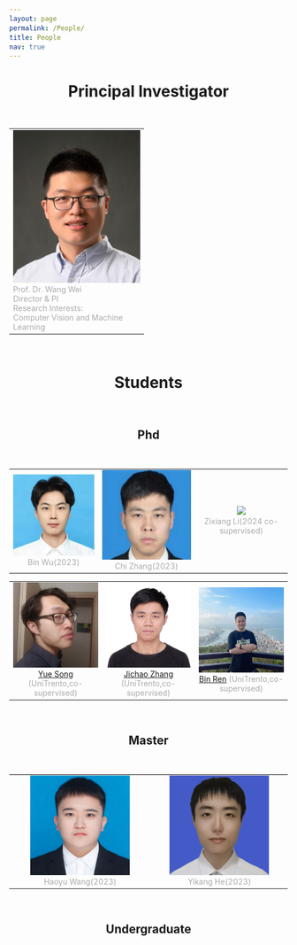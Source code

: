 ```yaml
---
layout: page
permalink: /People/
title: People 
nav: true
---
```


<body>
    <h1 align="center">Principal Investigator</h1>
</body>
<br>
	
<table  rules="none" align="center">
	<tr>
		<td width="230">
			<left>
				<img src="https://raw.githubusercontent.com/WeiWangTrento/WeiWangTrento.github.io/master/assets/img/wangwei_low_rev.png" width=230/>
				<br/>
				<font color="AAAAAA">Prof. Dr. Wang Wei <br/>
                                    Director & PI <br/>
                                    Research Interests:  <br/>
                                    Computer Vision and Machine Learning</font> 
			</left>
		</td>
    </tr>
</table>
<br>


<body>
    <h1 align="center">Students</h1>
</body>
<br>


<body>
    <h2 align="center">Phd</h2>
</body>
<br>

<table  rules="none" align="center">
	<tr>
		<td width="400">
			<center>
				<img src="https://raw.githubusercontent.com/WeiWangTrento/WeiWangTrento.github.io/master/assets/img/wub.jpg" width=180 />
				<br/>
				<font color="AAAAAA">Bin Wu(2023)</font> 
			</center>
		</td>
		<td width="400">
			<center>
				<img src="https://raw.githubusercontent.com/WeiWangTrento/WeiWangTrento.github.io/master/assets/img/zhangc.jpg" width=180 />
				<br/>
				<font color="AAAAAA">Chi Zhang(2023)</font> 
			</center>
		</td>
		<td width="400">
			<center>
				<img src="https://raw.githubusercontent.com/WeiWangTrento/WeiWangTrento.github.io/master/assets/img/lizx.jpg" width=180 />
				<br/>
				<font color="AAAAAA">Zixiang Li(2024 co-supervised)</font> 
			</center>
		</td>		
	</tr>
</table>

<table  rules="none" align="center">
	<tr>
		<td width="400">
			<center>
				<img src="https://raw.githubusercontent.com/WeiWangTrento/WeiWangTrento.github.io/master/assets/img/songy.jpg" width=180 />
				<br/>
				<font color="AAAAAA"><a href="https://kingjamessong.github.io/">Yue Song</a> (UniTrento,co-supervised)</font> 
			</center>
		</td>
		<td width="400">
			<center>
				<img src="https://raw.githubusercontent.com/WeiWangTrento/WeiWangTrento.github.io/master/assets/img/zhangjc.jpg" width=180 />
				<br/>
				<font color="AAAAAA"><a href="https://scholar.google.com/citations?user=SPEECTIAAAAJ&hl=en">Jichao Zhang</a> (UniTrento,co-supervised)</font> 
			</center>
		</td>
		<td width="400">
			<center>
				<img src="https://raw.githubusercontent.com/WeiWangTrento/WeiWangTrento.github.io/master/assets/img/renb.jpg" width=180 />
				<br/>
				<font color="AAAAAA"><a href="https://amazingren.github.io/">Bin Ren</a> (UniTrento,co-supervised)</font> 
			</center>
		</td>		
	</tr>
</table>

<br>
<body>
    <h2 align="center">Master</h2>
</body>
<br>


<table  rules="none" align="center">
	<tr>
		<td width="400">
			<center>
				<img src="https://raw.githubusercontent.com/WeiWangTrento/WeiWangTrento.github.io/master/assets/img/wanghy.jpg" width=180 />
				<br/>
				<font color="AAAAAA">Haoyu Wang(2023)</font> 
			</center>
		</td>
		<td width="400">
			<center>
				<img src="https://raw.githubusercontent.com/WeiWangTrento/WeiWangTrento.github.io/master/assets/img/heyk.jpg" width=180 />
				<br/>
				<font color="AAAAAA">Yikang He(2023)</font> 
			</center>
		</td>
	</tr>
</table>



<br>
<body>
    <h2 align="center">Undergraduate</h2>
</body>
<br>
